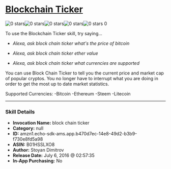 # [Blockchain Ticker](http://alexa.amazon.com/#skills/amzn1.echo-sdk-ams.app.b470d7ec-14e8-49d2-b3b9-f730e8fd5a98)
![0 stars](../../images/ic_star_border_black_18dp_1x.png)![0 stars](../../images/ic_star_border_black_18dp_1x.png)![0 stars](../../images/ic_star_border_black_18dp_1x.png)![0 stars](../../images/ic_star_border_black_18dp_1x.png)![0 stars](../../images/ic_star_border_black_18dp_1x.png) 0

To use the Blockchain Ticker skill, try saying...

* *Alexa, ask block chain ticker what's the price of bitcoin*

* *Alexa, ask block chain ticker ether value*

* *Alexa, ask block chain ticker what currencies are supported*

You can use Block Chain Ticker to tell you the current price and market cap of popular cryptos. You no longer have to interrupt what you are doing in order to get the most up to date market statistics.

Supported Currencies:
-Bitcoin
-Ethereum
-Steem
-Litecoin

***

### Skill Details

* **Invocation Name:** block chain ticker
* **Category:** null
* **ID:** amzn1.echo-sdk-ams.app.b470d7ec-14e8-49d2-b3b9-f730e8fd5a98
* **ASIN:** B01HSSLXO8
* **Author:** Stoyan Dimitrov
* **Release Date:** July 6, 2016 @ 02:57:35
* **In-App Purchasing:** No
